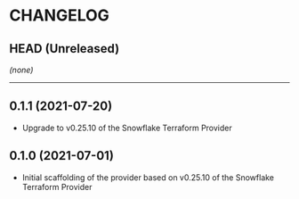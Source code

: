 CHANGELOG
=========

## HEAD (Unreleased)
_(none)_

---

## 0.1.1 (2021-07-20)
* Upgrade to v0.25.10 of the Snowflake Terraform Provider

## 0.1.0 (2021-07-01)
* Initial scaffolding of the provider based on v0.25.10 of the Snowflake Terraform Provider
